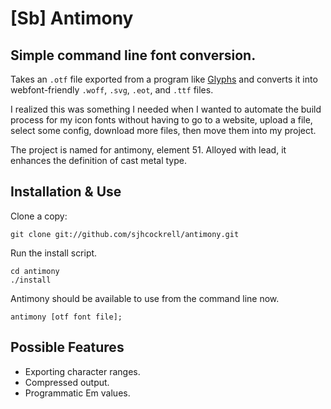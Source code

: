 # [Sb] Antimony

## Simple command line font conversion. 

Takes an `.otf` file exported from a program like [Glyphs](http://glyphsapp.com) and converts it into webfont-friendly `.woff`, `.svg`, `.eot`, and `.ttf` files.

I realized this was something I needed when I wanted to automate the build process for my icon fonts without having to go to a website, upload a file, select some config, download more files, then move them into my project.

The project is named for antimony, element 51. Alloyed with lead, it enhances the definition of cast metal type.

## Installation & Use

Clone a copy:

    git clone git://github.com/sjhcockrell/antimony.git

Run the install script. 

    cd antimony
    ./install

Antimony should be available to use from the command line now.

    antimony [otf font file];

## Possible Features

* Exporting character ranges.
* Compressed output.
* Programmatic Em values.
